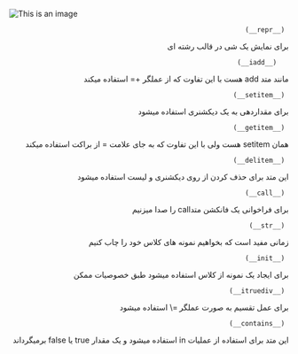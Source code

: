 ![This is an image](https://meisamt.ir/wp-content/uploads/2021/02/1_g6LbGqMogPuFiHojMmSFTw-980x536.png)
<div dir="rtl">
  
     (__repr__)

برای نمایش یک شی در قالب رشته ای   
  
  
       (__iadd__)
  
  مانند متد add  هست با این تفاوت که از عملگر += استفاده میکند
  
  
     (__setitem__)
  
  برای مقداردهی به یک دیکشنری استفاده میشود
  
     (__getitem__)
  
  همان setitem هست ولی با این تفاوت که به جای علامت = از براکت استفاده میکند
  
     (__delitem__)
  
  این متد برای حذف کردن از روی دیکشنری و لیست استفاده میشود
  
     (__call__)
  برای فراخوانی یک فانکشن متدcall را صدا میزنیم
  
     (__str__)
  
  زمانی مفید است که بخواهیم نمونه های کلاس خود را چاب کنیم
  
     (__init__)
  
  برای ایجاد یک نمونه از کلاس استفاده میشود طبق خصوصیات ممکن
  
     (__itruediv__)
  
  برای عمل تقسیم به صورت عملگر =\  استفاده میشود
  
  

     (__contains__)
  
  این متد برای استفاده از عملیات  in استفاده میشود و یک مقدار true یا false برمیگرداند
  
</div>
